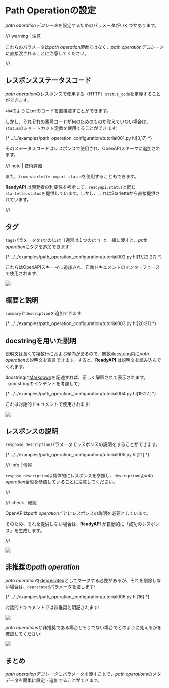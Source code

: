 # Path Operationの設定

*path operationデコレータ*を設定するためのパラメータがいくつかあります。

/// warning | 注意

これらのパラメータは*path operation関数*ではなく、*path operationデコレータ*に直接渡されることに注意してください。

///

## レスポンスステータスコード

*path operation*のレスポンスで使用する（HTTP）`status_code`を定義することができます。

`404`のように`int`のコードを直接渡すことができます。

しかし、それぞれの番号コードが何のためのものか覚えていない場合は、`status`のショートカット定数を使用することができます:

{* ../../examples/path_operation_configuration/tutorial001.py hl[3,17] *}

そのステータスコードはレスポンスで使用され、OpenAPIスキーマに追加されます。

/// note | 技術詳細

また、`from starlette import status`を使用することもできます。

**ReadyAPI** は開発者の利便性を考慮して、`readyapi.status`と同じ`starlette.status`を提供しています。しかし、これはStarletteから直接提供されています。

///

## タグ

`tags`パラメータを`str`の`list`（通常は１つの`str`）と一緒に渡すと、*path operation*にタグを追加できます:

{* ../../examples/path_operation_configuration/tutorial002.py hl[17,22,27] *}

これらはOpenAPIスキーマに追加され、自動ドキュメントのインターフェースで使用されます:

<img src="https://readyapi.github.io/img/tutorial/path-operation-configuration/image01.png">

## 概要と説明

`summary`と`description`を追加できます:

{* ../../examples/path_operation_configuration/tutorial003.py hl[20:21] *}

## docstringを用いた説明

説明文は長くて複数行におよぶ傾向があるので、関数<abbr title="ドキュメントに使用される関数内の最初の式（変数に代入されていない）としての複数行の文字列">docstring</abbr>内に*path operation*の説明文を宣言できます。すると、**ReadyAPI** は説明文を読み込んでくれます。

docstringに<a href="https://en.wikipedia.org/wiki/Markdown" class="external-link" target="_blank">Markdown</a>を記述すれば、正しく解釈されて表示されます。（docstringのインデントを考慮して）

{* ../../examples/path_operation_configuration/tutorial004.py hl[19:27] *}

これは対話的ドキュメントで使用されます:

<img src="https://readyapi.github.io/img/tutorial/path-operation-configuration/image02.png">

## レスポンスの説明

`response_description`パラメータでレスポンスの説明をすることができます。

{* ../../examples/path_operation_configuration/tutorial005.py hl[21] *}

/// info | 情報

`respnse_description`は具体的にレスポンスを参照し、`description`は*path operation*全般を参照していることに注意してください。

///

/// check | 確認

OpenAPIは*path operation*ごとにレスポンスの説明を必要としています。

そのため、それを提供しない場合は、**ReadyAPI** が自動的に「成功のレスポンス」を生成します。

///

<img src="https://readyapi.github.io/img/tutorial/path-operation-configuration/image03.png">

## 非推奨の*path operation*

*path operation*を<abbr title="非推奨、使わない方がよい">deprecated</abbr>としてマークする必要があるが、それを削除しない場合は、`deprecated`パラメータを渡します:

{* ../../examples/path_operation_configuration/tutorial006.py hl[16] *}

対話的ドキュメントでは非推奨と明記されます:

<img src="https://readyapi.github.io/img/tutorial/path-operation-configuration/image04.png">

*path operations*が非推奨である場合とそうでない場合でどのように見えるかを確認してください:

<img src="https://readyapi.github.io/img/tutorial/path-operation-configuration/image05.png">

## まとめ

*path operationデコレータ*にパラメータを渡すことで、*path operations*のメタデータを簡単に設定・追加することができます。
